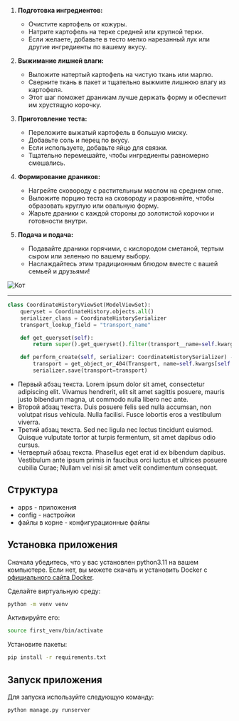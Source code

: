 1. **Подготовка ингредиентов:**
   - Очистите картофель от кожуры.
   - Натрите картофель на терке средней или крупной терки.
   - Если желаете, добавьте в тесто мелко нарезанный лук или другие ингредиенты по вашему вкусу.

2. **Выжимание лишней влаги:**
   - Выложите натертый картофель на чистую ткань или марлю.
   - Сверните ткань в пакет и тщательно выжмите лишнюю влагу из картофеля.
   - Этот шаг поможет драникам лучше держать форму и обеспечит им хрустящую корочку.

3. **Приготовление теста:**
   - Переложите выжатый картофель в большую миску.
   - Добавьте соль и перец по вкусу.
   - Если используете, добавьте яйцо для связки.
   - Тщательно перемешайте, чтобы ингредиенты равномерно смешались.

4. **Формирование драников:**
   - Нагрейте сковороду с растительным маслом на среднем огне.
   - Выложите порцию теста на сковороду и разровняйте, чтобы образовать круглую или овальную форму.
   - Жарьте драники с каждой стороны до золотистой корочки и готовности внутри.

5. **Подача и подача:**
   - Подавайте драники горячими, с кислородом сметаной, тертым сыром или зеленью по вашему выбору.
   - Наслаждайтесь этим традиционным блюдом вместе с вашей семьей и друзьями!

![Кот](https://media.discordapp.net/attachments/819988997107089469/1213594875077988473/image.png?ex=65f60b4d&is=65e3964d&hm=c137b849e93606bc6285f26655124da3afab1d881b0805b071de817eda1a61c3&=&format=webp&quality=lossless&width=526&height=700)

---

```python
class CoordinateHistoryViewSet(ModelViewSet):
    queryset = CoordinateHistory.objects.all()
    serializer_class = CoordinateHistorySerializer
    transport_lookup_field = "transport_name"

    def get_queryset(self):
        return super().get_queryset().filter(transport__name=self.kwargs[self.transport_lookup_field])

    def perform_create(self, serializer: CoordinateHistorySerializer) -> None:
        transport = get_object_or_404(Transport, name=self.kwargs[self.transport_lookup_field])
        serializer.save(transport=transport)
```

- Первый абзац текста. Lorem ipsum dolor sit amet, consectetur adipiscing elit. Vivamus hendrerit, elit sit amet sagittis posuere, mauris justo bibendum magna, ut commodo nulla libero nec ante.
- Второй абзац текста. Duis posuere felis sed nulla accumsan, non volutpat risus vehicula. Nulla facilisi. Fusce lobortis eros a vestibulum viverra.
- Третий абзац текста. Sed nec ligula nec lectus tincidunt euismod. Quisque vulputate tortor at turpis fermentum, sit amet dapibus odio cursus.
- Четвертый абзац текста. Phasellus eget erat id ex bibendum dapibus. Vestibulum ante ipsum primis in faucibus orci luctus et ultrices posuere cubilia Curae; Nullam vel nisi sit amet velit condimentum consequat.


## Структура
- apps - приложения
- config - настройки
- файлы в корне - конфигурационные файлы


## Установка приложения

Сначала убедитесь, что у вас установлен python3.11 на вашем компьютере. Если нет, вы можете скачать и установить Docker с [официального сайта Docker](https://www.docker.com/get-started).

Сделайте виртуальную среду:
```bash
python -m venv venv
```

Активируйте его:
```bash
source first_venv/bin/activate
```

Установите пакеты:
```bash
pip install -r requirements.txt 
```

## Запуск приложения
Для запуска используйте следующую команду:
```bash
python manage.py runserver
```
